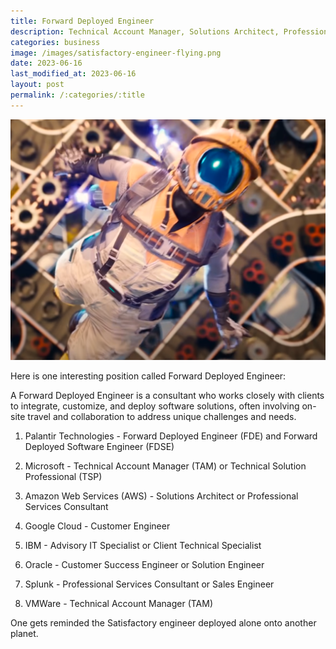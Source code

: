 ```yaml
---
title: Forward Deployed Engineer
description: Technical Account Manager, Solutions Architect, Professional Services Consultant.
categories: business
image: /images/satisfactory-engineer-flying.png
date: 2023-06-16
last_modified_at: 2023-06-16
layout: post
permalink: /:categories/:title
---
```


![satisfactory-engineer](/images/satisfactory-engineer-flying.png)


Here is one interesting position called Forward Deployed Engineer:


A Forward Deployed Engineer is a consultant who works closely with clients to integrate, customize, and deploy software solutions, often involving on-site travel and collaboration to address unique challenges and needs.



1. Palantir Technologies - Forward Deployed Engineer (FDE) and Forward Deployed Software Engineer (FDSE)

2. Microsoft - Technical Account Manager (TAM) or Technical Solution Professional (TSP)

3. Amazon Web Services (AWS) - Solutions Architect or Professional Services Consultant

4. Google Cloud - Customer Engineer

5. IBM - Advisory IT Specialist or Client Technical Specialist

6. Oracle - Customer Success Engineer or Solution Engineer

7. Splunk - Professional Services Consultant or Sales Engineer

8. VMWare - Technical Account Manager (TAM)



One gets reminded the Satisfactory engineer deployed alone onto another planet.